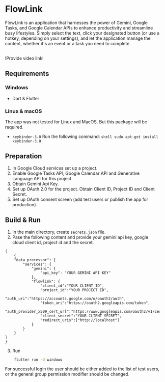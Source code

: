 # FlowLink

FlowLink is an application that harnesses the power of Gemini, Google Tasks, and Google Calendar APIs to enhance productivity and streamline busy lifestyles. Simply select the text, click your designated button (or use a hotkey, depending on your settings), and let the application manage the content, whether it's an event or a task you need to complete.

<br>
!Provide video link!
<br>

## Requirements
### Windows
- Dart & Flutter

### Linux & macOS
The app was not tested for Linux and MacOS. But this package will be required.
- `keybinder-3.0`
Run the following command:
```shell sudo apt-get install keybinder-3.0```

## Preparation
1. In Google Cloud services set up a project.
2. Enable Google Tasks API, Google Calendar API and Generative Language API for this project.
3. Obtain Gemini Api Key.
4. Set up OAuth 2.0 for the project. Obtain Client ID, Project ID and Client Secret.
5. Set up OAuth consent screen (add test users or publish the app for production).

## Build & Run
1. In the main directory, create `secrets.json` file.
2. Pase the following content and provide your gemini api key, google cloud client id, project id and the secret.
```
{
    {   
    "data_processor": {
        "services": {
            "gemini": {
                "api_key": "YOUR GEMINI API KEY"
            },
            "flowlink": {
                "client_id":"YOUR CLIENT ID",
                "project_id":"YOUR PROJECT ID",
                "auth_uri":"https://accounts.google.com/o/oauth2/auth",
                "token_uri":"https://oauth2.googleapis.com/token",
                "auth_provider_x509_cert_url":"https://www.googleapis.com/oauth2/v1/certs",
                "client_secret":"YOUR CLIENT SECRET",
                "redirect_uris":["http://localhost"]
            }
        }
    }
}
}
```

3. Run

```bash
    flutter run -d windows
```

For successful login the user should be either added to the list of test users, or the general group permission modifier should be changed.